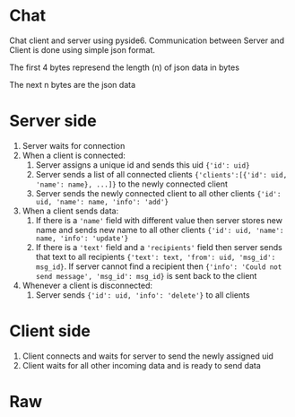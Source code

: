 # Chat
Chat client and server using pyside6. Communication between Server and Client is done using simple json format.

The first 4 bytes represend the length (n) of json data in bytes

The next n bytes are the json data

# Server side
1. Server waits for connection
2. When a client is connected:
    1.  Server assigns a unique id and sends this uid `{'id': uid} `
    2.  Server sends a list of all connected clients `{'clients':[{'id': uid, 'name': name}, ...]}` to the newly connected client
    3.  Server sends the newly connected client to all other clients `{'id': uid, 'name': name, 'info': 'add'}`
3. When a client sends data:
    1. If there is a `'name'` field with different value then server stores new name and sends new name to all other clients `{'id': uid, 'name': name, 'info': 'update'}`
    2. If there is a `'text'` field and a `'recipients'` field then server sends that text to all recipients `{'text': text, 'from': uid, 'msg_id': msg_id}`. If server cannot find a recipient then `{'info': 'Could not send message', 'msg_id': msg_id}` is sent back to the client
4. Whenever a client is disconnected:
    1. Server sends `{'id': uid, 'info': 'delete'}` to all clients


# Client side
1. Client connects and waits for server to send the newly assigned uid
2. Client waits for all other incoming data and is ready to send data


# Raw 

